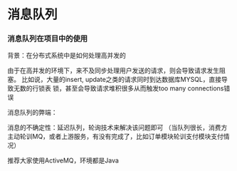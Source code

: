 消息队列
========

### 消息队列在项目中的使用

背景：在分布式系统中是如何处理高并发的

由于在高并发的环境下，来不及同步处理用户发送的请求，则会导致请求发生阻塞。
比如说，大量的insert, update之类的请求同时到达数据库MYSQL，直接导致无数的行锁表
锁，甚至会导致请求堆积很多从而触发too many connections错误

消息队列的弊端：

消息的不确定性：延迟队列，轮询技术来解决该问题即可
（当队列很长，消费方主动轮训MQ，或者上游服务，有没有完成了，比如订单模块轮训支付模块支付情况）

推荐大家使用ActiveMQ，环境都是Java

